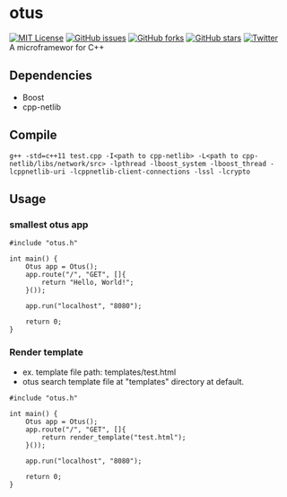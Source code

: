 # otus
[![MIT License](http://img.shields.io/badge/license-MIT-blue.svg?style=flat)](LICENSE) [![GitHub issues](https://img.shields.io/github/issues/nocotan/otus.svg)](https://github.com/nocotan/otus/issues) [![GitHub forks](https://img.shields.io/github/forks/nocotan/otus.svg)](https://github.com/nocotan/otus/network) [![GitHub stars](https://img.shields.io/github/stars/nocotan/otus.svg)](https://github.com/nocotan/otus/stargazers) [![Twitter](https://img.shields.io/twitter/url/https/github.com/nocotan/otus.svg?style=social)](https://twitter.com/intent/tweet?text=Wow:&url=%5Bobject%20Object%5D)  
A microframewor for C++

## Dependencies
- Boost
- cpp-netlib

## Compile

```
g++ -std=c++11 test.cpp -I<path to cpp-netlib> -L<path to cpp-netlib/libs/network/src> -lpthread -lboost_system -lboost_thread -lcppnetlib-uri -lcppnetlib-client-connections -lssl -lcrypto
```

## Usage

### smallest otus app

```
#include "otus.h"

int main() {
    Otus app = Otus();
    app.route("/", "GET", []{
        return "Hello, World!";
    }());
    
    app.run("localhost", "8080");

    return 0;
}
```

### Render template

- ex. template file path: templates/test.html
- otus search template file at "templates" directory at default.

```
#include "otus.h"

int main() {
    Otus app = Otus();
    app.route("/", "GET", []{
        return render_template("test.html");
    }());
    
    app.run("localhost", "8080");

    return 0;
}
```
